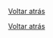 [Voltar atrás](https://github.com/blestonbandeiraUPSKILL/upskill_java1_labprg_grupo2/blob/main/Sprint%202/UC05_Especificar_Colaborador_Organizacao/UC05_Especificar_Colaborador_Organizacao.md)



[Voltar atrás](https://github.com/blestonbandeiraUPSKILL/upskill_java1_labprg_grupo2/blob/main/Sprint%202/UC05_Especificar_Colaborador_Organizacao/UC05_Especificar_Colaborador_Organizacao.md)
